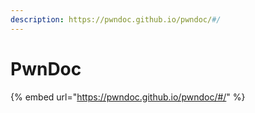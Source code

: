 ```yaml
---
description: https://pwndoc.github.io/pwndoc/#/
---
```


# PwnDoc

{% embed url="https://pwndoc.github.io/pwndoc/#/" %}
